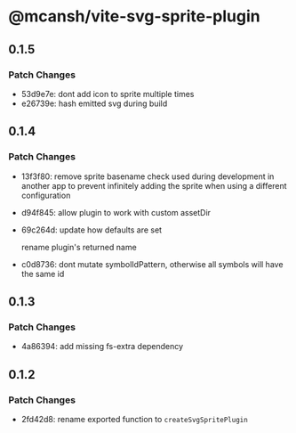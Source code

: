 # @mcansh/vite-svg-sprite-plugin

## 0.1.5

### Patch Changes

- 53d9e7e: dont add icon to sprite multiple times
- e26739e: hash emitted svg during build

## 0.1.4

### Patch Changes

- 13f3f80: remove sprite basename check used during development in another app to prevent infinitely adding the sprite when using a different configuration
- d94f845: allow plugin to work with custom assetDir
- 69c264d: update how defaults are set

  rename plugin's returned name

- c0d8736: dont mutate symbolIdPattern, otherwise all symbols will have the same id

## 0.1.3

### Patch Changes

- 4a86394: add missing fs-extra dependency

## 0.1.2

### Patch Changes

- 2fd42d8: rename exported function to `createSvgSpritePlugin`
